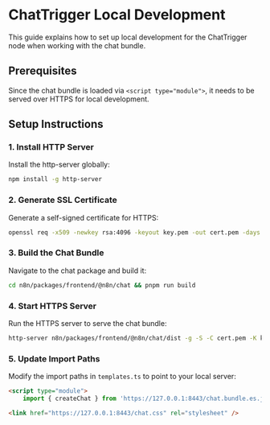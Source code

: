 # ChatTrigger Local Development

This guide explains how to set up local development for the ChatTrigger node when working with the chat bundle.

## Prerequisites

Since the chat bundle is loaded via `<script type="module">`, it needs to be served over HTTPS for local development.

## Setup Instructions

### 1. Install HTTP Server

Install the http-server globally:

```bash
npm install -g http-server
```

### 2. Generate SSL Certificate

Generate a self-signed certificate for HTTPS:

```bash
openssl req -x509 -newkey rsa:4096 -keyout key.pem -out cert.pem -days 365 -nodes
```

### 3. Build the Chat Bundle

Navigate to the chat package and build it:

```bash
cd n8n/packages/frontend/@n8n/chat && pnpm run build 
```

### 4. Start HTTPS Server

Run the HTTPS server to serve the chat bundle:

```bash
http-server n8n/packages/frontend/@n8n/chat/dist -g -S -C cert.pem -K key.pem --port 8443 --cors
```

### 5. Update Import Paths

Modify the import paths in `templates.ts` to point to your local server:

```html
<script type="module">
    import { createChat } from 'https://127.0.0.1:8443/chat.bundle.es.js';
```

```html
<link href="https://127.0.0.1:8443/chat.css" rel="stylesheet" />
```

